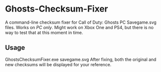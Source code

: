 # Ghosts-Checksum-Fixer
A command-line checksum fixer for Call of Duty: Ghosts PC Savegame.svg files. Works on *PC only*. Might work on Xbox One and PS4, but there is no way to test that at this moment in time.

## Usage
GhostsChecksumFixer.exe savegame.svg
After fixing, both the original and new checksums will be displayed for your reference.
